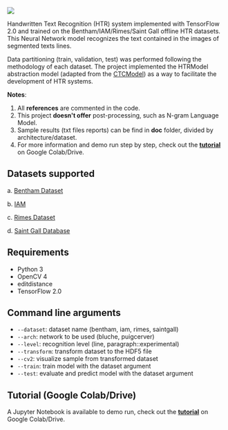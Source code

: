 <img src="https://github.com/arthurflor23/handwritten-text-recognition/blob/master/doc/images/000.png?raw=true">

Handwritten Text Recognition (HTR) system implemented with TensorFlow 2.0 and trained on the Bentham/IAM/Rimes/Saint Gall offline HTR datasets. This Neural Network model recognizes the text contained in the images of segmented texts lines.

Data partitioning (train, validation, test) was performed following the methodology of each dataset. The project implemented the HTRModel abstraction model (adapted from the [CTCModel](https://github.com/ysoullard/CTCModel)) as a way to facilitate the development of HTR systems.

**Notes**:
1. All **references** are commented in the code.
2. This project **doesn't offer** post-processing, such as N-gram Language Model.
3. Sample results (txt files reports) can be find in **doc** folder, divided by architecture/dataset.
4. For more information and demo run step by step, check out the **[tutorial](https://github.com/arthurflor23/handwritten-text-recognition/blob/master/src/tutorial.ipynb)** on Google Colab/Drive.

## Datasets supported

a. [Bentham Dataset](http://transcriptorium.eu/datasets/bentham-collection/)

b. [IAM](http://www.fki.inf.unibe.ch/databases/iam-handwriting-database)

c. [Rimes Dataset](http://www.a2ialab.com/doku.php?id=rimes_database:start)

d. [Saint Gall Database](http://www.fki.inf.unibe.ch/databases/iam-historical-document-database/saint-gall-database)

## Requirements

* Python 3
* OpenCV 4
* editdistance
* TensorFlow 2.0

## Command line arguments

* `--dataset`: dataset name (bentham, iam, rimes, saintgall)
* `--arch`: network to be used (bluche, puigcerver)
* `--level`: recognition level (line, paragraph::experimental)
* `--transform`: transform dataset to the HDF5 file
* `--cv2`: visualize sample from transformed dataset
* `--train`: train model with the dataset argument
* `--test`: evaluate and predict model with the dataset argument

## Tutorial (Google Colab/Drive)

A Jupyter Notebook is available to demo run, check out the **[tutorial](https://github.com/arthurflor23/handwritten-text-recognition/blob/master/src/tutorial.ipynb)** on Google Colab/Drive.